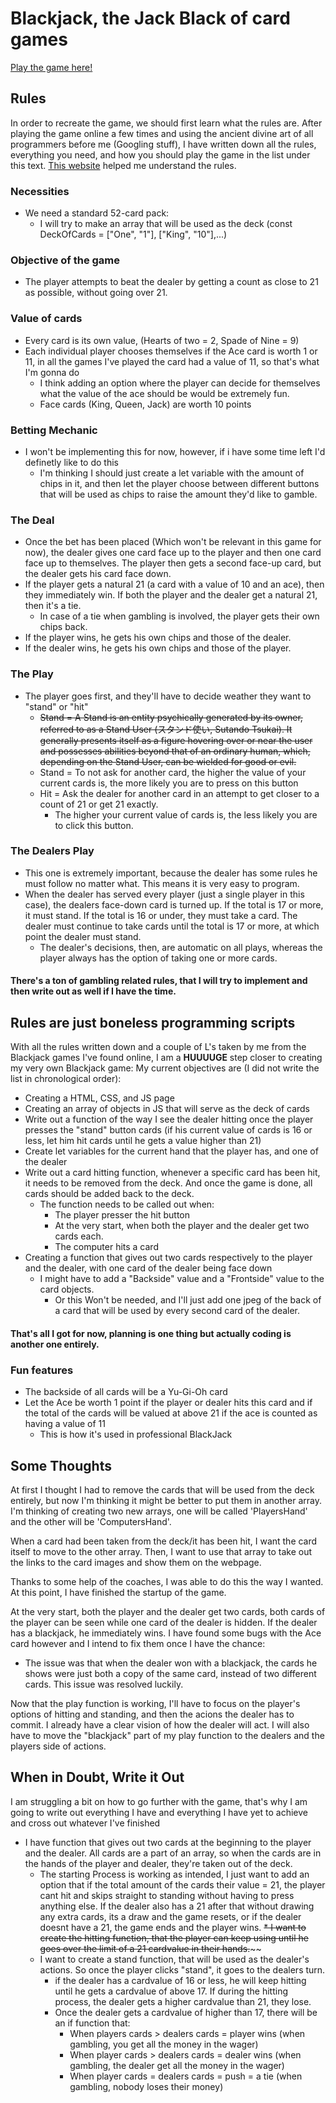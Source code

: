 # Blackjack, the Jack Black of card games
[Play the game here!](https://besartelezi.github.io/js-21-card-game/)

## Rules
In order to recreate the game, we should first learn what the rules are. After playing the game online a few times and using the ancient divine art of all programmers before me (Googling stuff), I have written down all the rules, everything you need, and how you should play the game in the list under this text. [This website](https://bicyclecards.com/how-to-play/blackjack/) helped me understand the rules. </br>

### Necessities
* We need a standard 52-card pack:
  * I will try to make an array that will be used as the deck (const DeckOfCards = ["One", "1"], ["King", "10"],...)
### Objective of the game
* The player attempts to beat the dealer by getting a count as close to 21 as possible, without going over 21.
### Value of cards
* Every card is its own value, (Hearts of two = 2, Spade of Nine = 9)
* Each individual player chooses themselves if the Ace card is worth 1 or 11,  in all the games I've played the card had a value of 11, so that's what I'm gonna do
  * I think adding an option where the player can decide for themselves what the value of the ace should be would be extremely fun.
  * Face cards (King, Queen, Jack) are worth 10 points
### Betting Mechanic
* I won't be implementing this for now, however, if i have some time left I'd definetly like to do this
  * I'm thinking I should just create a let variable with the amount of chips in it, and then let the player choose between different buttons that will be used as chips to raise the amount they'd like to gamble.
### The Deal
* Once the bet has been placed (Which won't be relevant in this game for now), the dealer gives one card face up to the player and then one card face up to themselves. The player then gets a second face-up card, but the dealer gets his card face down.
* If the player gets a natural 21 (a card with a value of 10 and an ace), then they immediately win. If both the player and the dealer get a natural 21, then it's a tie.
  * In case of a tie when gambling is involved, the player gets their own chips back.
* If the player wins, he gets his own chips and those of the dealer.
* If the dealer wins, he gets his own chips and those of the player.
### The Play
* The player goes first, and they'll have to decide weather they want to "stand" or "hit"
  * ~~Stand = A Stand is an entity psychically generated by its owner, referred to as a Stand User (スタンド使い, Sutando Tsukai). It generally presents itself as a figure hovering over or near the user and possesses abilities beyond that of an ordinary human, which, depending on the Stand User, can be wielded for good or evil.~~
  * Stand = To not ask for another card, the higher the value of your current cards is, the more likely you are to press on this button
  * Hit = Ask the dealer for another card in an attempt to get closer to a count of 21 or get 21 exactly.
    * The higher your current value of cards is, the less likely you are to click this button.
### The Dealers Play
* This one is extremely important, because the dealer has some rules he must follow no matter what. This means it is very easy to program. 
* When the dealer has served every player (just a single player in this case), the dealers face-down card is turned up. If the total is 17 or more, it must stand. If the total is 16 or under, they must take a card. The dealer must continue to take cards until the total is 17 or more, at which point the dealer must stand.
  * The dealer's decisions, then, are automatic on all plays, whereas the player always has the option of taking one or more cards.

#### There's a ton of gambling related rules, that I will try to implement and then write out as well if I have the time.

## Rules are just boneless programming scripts 
With all the rules written down and a couple of L's taken by me from the Blackjack games I've found online, I am a **HUUUUGE** step closer to creating my very own Blackjack game:
My current objectives are (I did not write the list in chronological order):
* Creating a HTML, CSS, and JS page
* Creating an array of objects in JS that will serve as the deck of cards
* Write out a function of the way I see the dealer hitting once the player presses the "stand" button cards (if his current value of cards is 16 or less, let him hit cards until he gets a value higher than 21)
* Create let variables for the current hand that the player has, and one of the dealer
* Write out a card hitting function, whenever a specific card has been hit, it needs to be removed from the deck. And once the game is done, all cards should be added back to the deck.
  * The function needs to be called out when:
    * The player presser the hit button
    * At the very start, when both the player and the dealer get two cards each.
    * The computer hits a card
* Creating a function that gives out two cards respectively to the player and the dealer, with one card of the dealer being face down
  * I might have to add a "Backside" value and a "Frontside" value to the card objects. 
    * Or this Won't be needed, and I'll just add one jpeg of the back of a card that will be used by every second card of the dealer.

#### That's all I got for now, planning is one thing but actually coding is another one entirely.

### Fun features
* The backside of all cards will be a Yu-Gi-Oh card
* Let the Ace be worth 1 point if the player or dealer hits this card and if the total of the cards will be valued at above 21 if the ace is counted as having a value of 11
  * This is how it's used in professional BlackJack

## Some Thoughts
At first I thought I had to remove the cards that will be used from the deck entirely, but now I'm thinking it might be better to put them in another array.
I'm thinking of creating two new arrays, one will be called 'PlayersHand' and the other will be 'ComputersHand'. </br>

When a card had been taken from the deck/it has been hit, I want the card itself to move to the other array. Then, I want to use that array to take out the links to the card images and show them on the webpage.

Thanks to some help of the coaches, I was able to do this the way I wanted. At this point, I have finished the startup of the game. </br>

At the very start, both the player and the dealer get two cards, both cards of the player can be seen while one card of the dealer is hidden.
If the dealer has a blackjack, he immediately wins. I have found some bugs with the Ace card however and I intend to fix them once I have the chance:
* The issue was that when the dealer won with a blackjack, the cards he shows were just both a copy of the same card, instead of two different cards. This issue was resolved luckily.

Now that the play function is working, I'll have to focus on the player's options of hitting and standing, and then the acions the dealer has to commit. I already have a clear vision of how the dealer will act. 
I will also have to move the "blackjack" part of my play function to the dealers and the players side of actions.

## When in Doubt, Write it Out
I am struggling a bit on how to go further with the game, that's why I am going to write out everything I have and everything I have yet to achieve and cross out whatever I've finished
* I have function that gives out two cards at the beginning to the player and the dealer. All cards are a part of an array, so when the cards are in the hands of the player and dealer, they're taken out of the deck.
  * The starting Process is working as intended, I just want to add an option that if the total amount of the cards their value = 21, the player cant hit and skips straight to standing without having to press anything else. If the dealer also has a 21 after that without drawing any extra cards, its a draw and the game resets, or if the dealer doesnt have a 21, the game ends and the player wins.
  ~~* I want to create the hitting function, that the player can keep using until he goes over the limit of a 21 cardvalue in their hands.~~~~
  * I want to create a stand function, that will be used as the dealer's actions. So once the player clicks "stand", it goes to the dealers turn.
    * if the dealer has a cardvalue of 16 or less, he will keep hitting until he gets a cardvalue of above 17. If during the hitting process, the dealer gets a higher cardvalue than 21, they lose.
    * Once the dealer gets a cardvalue of higher than 17, there will be an if function that:
      * When players cards > dealers cards = player wins (when gambling, you get all the money in the wager)
      * When player cards > dealers cards = dealer wins (when gambling, the dealer get all the money in the wager)
      * When player cards = dealers cards = push = a tie (when gambling, nobody loses their money)
